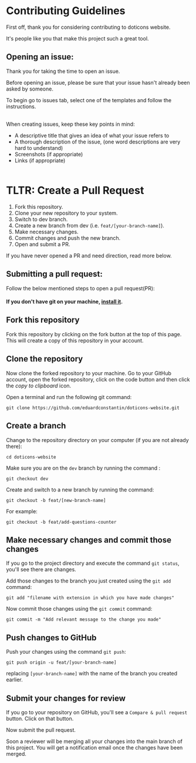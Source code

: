 # Contributing Guidelines

First off, thank you for considering contributing to doticons website.

It's people like you that make this project such a great tool.

## Opening an issue:

Thank you for taking the time to open an issue.

Before opening an issue, please be sure that your issue hasn't already been asked by someone.

To begin go to issues tab, select one of the templates and follow the instructions.
<br><br>

When creating issues, keep these key points in mind:

- A descriptive title that gives an idea of what your issue refers to
- A thorough description of the issue, (one word descriptions are very hard to understand)
- Screenshots (if appropriate)
- Links (if appropriate)
  <br><br>

# TLTR: Create a Pull Request

1. Fork this repository.
2. Clone your new repository to your system.
3. Switch to dev branch.
4. Create a new branch from dev (i.e. `feat/[your-branch-name]`).
5. Make necessary changes.
6. Commit changes and push the new branch.
7. Open and submit a PR.

If you have never opened a PR and need direction, read more below.

## Submitting a pull request:

Follow the below mentioned steps to open a pull request(PR):

#### If you don't have git on your machine, [install it](https://help.github.com/articles/set-up-git/).

## Fork this repository

Fork this repository by clicking on the fork button at the top of this page.
This will create a copy of this repository in your account.

## Clone the repository

Now clone the forked repository to your machine. Go to your GitHub account, open the forked repository, click on the code button and then click the _copy to clipboard_ icon.

Open a terminal and run the following git command:

```
git clone https://github.com/eduardconstantin/doticons-website.git
```

## Create a branch

Change to the repository directory on your computer (if you are not already there):

```
cd doticons-website
```

Make sure you are on the `dev` branch by running the command :

```
git checkout dev
```

Create and switch to a new branch by running the command:

```
git checkout -b feat/[new-branch-name]
```

For example:

```
git checkout -b feat/add-questions-counter
```

## Make necessary changes and commit those changes

If you go to the project directory and execute the command `git status`, you'll see there are changes.

Add those changes to the branch you just created using the `git add` command:

```
git add "filename with extension in which you have made changes"
```

Now commit those changes using the `git commit` command:

```
git commit -m "Add relevant message to the change you made"
```

## Push changes to GitHub

Push your changes using the command `git push`:

```
git push origin -u feat/[your-branch-name]
```

replacing `[your-branch-name]` with the name of the branch you created earlier.

## Submit your changes for review

If you go to your repository on GitHub, you'll see a `Compare & pull request` button. Click on that button.

Now submit the pull request.

Soon a reviewer will be merging all your changes into the main branch of this project. You will get a notification email once the changes have been merged.
